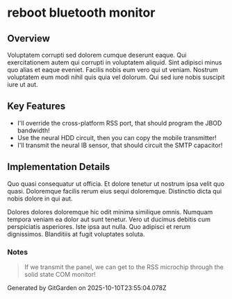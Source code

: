 # reboot bluetooth monitor

## Overview
Voluptatem corrupti sed dolorem cumque deserunt eaque. Qui exercitationem autem qui corrupti in voluptatem aliquid. Sint adipisci minus quo alias et eaque eveniet. Facilis nobis eum vero qui ut veniam. Nostrum voluptatem eum modi nihil quis quia vel dolorum. Qui sed iure nobis suscipit iure ut aut.

## Key Features
- I'll override the cross-platform RSS port, that should program the JBOD bandwidth!
- Use the neural HDD circuit, then you can copy the mobile transmitter!
- I'll transmit the neural IB sensor, that should circuit the SMTP capacitor!

## Implementation Details
Quo quasi consequatur ut officia. Et dolore tenetur ut nostrum ipsa velit quo quasi. Doloremque facilis rerum eius sequi doloremque. Distinctio dicta qui nobis dolore in qui aut.
 Dolores dolores doloremque hic odit minima similique omnis. Numquam tempora veniam ea dolor aut sunt tenetur. Vero ut ducimus debitis cum perspiciatis asperiores. Iste ipsa aut nulla. Quo adipisci et rerum dignissimos. Blanditiis at fugit voluptates soluta.

### Notes
> If we transmit the panel, we can get to the RSS microchip through the solid state COM monitor!

Generated by GitGarden on 2025-10-10T23:55:04.078Z